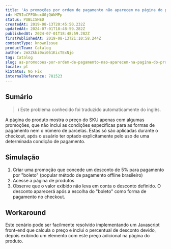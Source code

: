 ```yaml
---
title: 'As promoções por ordem de pagamento não aparecem na página do produto'
id: HZ5IoCFFOhuxU0jQWkMPp
status: PUBLISHED
createdAt: 2019-08-13T20:45:50.232Z
updatedAt: 2024-07-01T18:48:59.282Z
publishedAt: 2024-07-01T18:48:59.282Z
firstPublishedAt: 2019-08-13T21:10:58.244Z
contentType: knownIssue
productTeam: Catalog
author: 2mXZkbi0oi061KicTExNjo
tag: Catalog
slug: as-promocoes-por-ordem-de-pagamento-nao-aparecem-na-pagina-do-produto
locale: pt
kiStatus: No Fix
internalReference: 781523
---
```


## Sumário

>ℹ️ Este problema conhecido foi traduzido automaticamente do inglês.


A página do produto mostra o preço do SKU apenas com algumas promoções, que não inclui as condições específicas para as formas de pagamento nem o número de parcelas. Estas só são aplicadas durante o checkout, após o usuário ter optado explicitamente pelo uso de uma determinada condição de pagamento.



##

## Simulação




1. Criar uma promoção que concede um desconto de 5% para pagamento por "boleto" (popular método de pagamento offline brasileiro)
2. Acesse a página de produtos
3. Observe que o valor exibido não leva em conta o desconto definido. O desconto aparecerá após a escolha do "boleto" como forma de pagamento no checkout.



##

## Workaround



Este cenário pode ser facilmente resolvido implementando um Javascript front-end que calcula o preço e inclui o percentual de desconto devido, depois exibindo um elemento com este preço adicional na página do produto.








